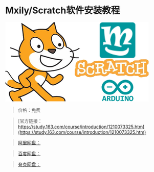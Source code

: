 # Mxily/Scratch软件安装教程

![img](../../../assets/study163/free/1b62d982c72d4c45936502b7f349cd5f.png)

> 价格：免费

> [官方链接：https://study.163.com/course/introduction/1210073325.htm](https://study.163.com/course/introduction/1210073325.htm)

> [阿里网盘：]()

> [百度网盘：]()

> [夸克网盘：]()
